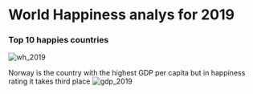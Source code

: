 # World Happiness analys for 2019 


### Top 10 happies countries
![wh_2019](https://github.com/eugeneOlkhovik/RR_world_happiness/assets/17147763/cf6dc03a-387d-4e36-a126-868dc5cca08c)

 
Norway is the country with the highest GDP per capita but in happiness rating it takes third place
![gdp_2019](https://github.com/eugeneOlkhovik/RR_world_happiness/assets/17147763/37c365d7-f6a3-4b5c-bcce-92864906be33)


